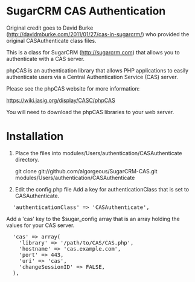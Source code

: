 SugarCRM CAS Authentication
===========================

Original credit goes to David Burke
(http://davidmburke.com/2011/01/27/cas-in-sugarcrm/) who provided the original
CASAuthenticate class files.

This is a class for SugarCRM (http://sugarcrm.com) that allows you to
authenticate with a CAS server.

phpCAS is an authentication library that allows PHP applications to easily
authenticate users via a Central Authentication Service (CAS) server.

Please see the phpCAS website for more information:

https://wiki.jasig.org/display/CASC/phpCAS

You will need to download the phpCAS libraries to your web server.

Installation
============

1. Place the files into modules/Users/authentication/CASAuthenticate directory.

    git clone git://github.com/algorgeous/SugarCRM-CAS.git modules/Users/authentication/CASAuthenticate

2. Edit the config.php file
Add a key for authenticationClass that is set to CASAuthenticate.

<pre>
  'authenticationClass' => 'CASAuthenticate',
</pre>

Add a 'cas' key to the $sugar_config array that is an array holding the values for
your CAS server.

<pre>
  'cas' => array(
    'library' => '/path/to/CAS/CAS.php',
    'hostname' => 'cas.example.com',
    'port' => 443,
    'uri' => 'cas',
    'changeSessionID' => FALSE,
  ),
</pre>
